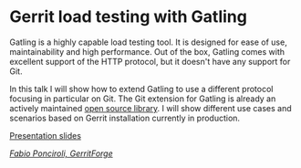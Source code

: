 # Gerrit load testing with Gatling

Gatling is a highly capable load testing tool. It is designed for ease of use,
maintainability and high performance.
Out of the box, Gatling comes with excellent support of the HTTP protocol, but
it doesn't have any support for Git.

In this talk I will show how to extend Gatling to use a different protocol
focusing in particular on Git.
The Git extension for Gatling is already an actively maintained
[open source library](https://github.com/GerritForge/gatling-git).
I will show different use cases and scenarios based on Gerrit installation
currently in production.

[Presentation slides](https://docs.google.com/presentation/d/1dEVO5uNNt0ZpSNwS3H4O4A6Tz5gchMg9L8JhHrG6l6E)

*[Fabio Ponciroli, GerritForge](../speakers.md#fponciroli)*
